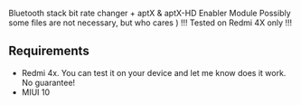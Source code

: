 Bluetooth stack bit rate changer + aptX & aptX-HD Enabler Module
Possibly some files are not necessary, but who cares )
!!! Tested on Redmi 4X only !!!

## Requirements ##
- Redmi 4x. You can test it on your device and let me know does it work. No guarantee!
- MIUI 10

